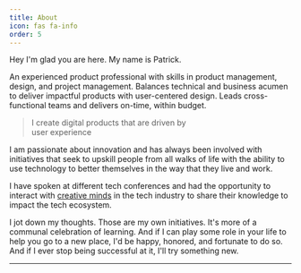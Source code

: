 ```yaml
---
title: About
icon: fas fa-info
order: 5
---
```


Hey I'm glad you are here. My name is Patrick.

An experienced product professional with skills in product management, design, and project management. Balances technical and business acumen to deliver impactful products with user-centered design. Leads cross-functional teams and delivers on-time, within budget. 

> I create digital products
> that are driven by  
> user experience

I am passionate about innovation and has always been involved with initiatives that seek to upskill people from all walks of life with the ability to use technology to better themselves in the way that they live and work.

I have spoken at different tech conferences and had the opportunity to interact with [creative minds](https://youtube.com/channel/UCsAjtT-RYQRtMngsTGLxS2Q) in the tech industry to share their knowledge to impact the tech ecosystem.

I jot down my thoughts. Those are my own initiatives. It's more of a communal celebration of learning. And if I can play some role in your life to help you go to a new place, I'd be happy, honored, and fortunate to do so. And if I ever stop being successful at it, I'll try something new.


<hr>